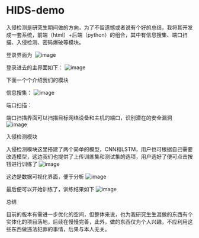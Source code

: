 # HIDS-demo

入侵检测是研究生期间做的方向，为了不留遗憾或者说有个好的总结，我将其开发成一套系统，前端（html）+后端（python）的组合，其中有信息搜集、端口扫描、入侵检测、密码爆破等模块。

登录界面为
​​​​​​​​​​​​​​​​​​​​​​​​​​​​​​​​
![image](https://github.com/user-attachments/assets/83dea202-d2f6-420b-ab3b-4c2a08aeaa11)


登录进去的主界面如下：
![image](https://github.com/user-attachments/assets/becf3e8e-3de5-4269-9c27-bbc8370bdf36)


下面一个个介绍我们的模块


信息搜集：
![image](https://github.com/user-attachments/assets/7f836cf3-369a-4d8d-af20-212a01800cf6)


端口扫描：

端口扫描界面可以扫描目标网络设备和主机的端口，识别潜在的安全漏洞
​​![image](https://github.com/user-attachments/assets/2227319c-48ef-4b4d-885e-32cc6e6a5b0e)


入侵检测模块

入侵检测模块这里搭建了两个简单的模型，CNN和LSTM，用户也可根据自己需要改造模型，这边我们也提供了上传训练集和测试集的选项，用户选好了便可点击按钮进行训练了
![image](https://github.com/user-attachments/assets/ab9eb25a-a545-48c4-a5f7-deef227fb17b)

这边是数据可视化界面，便于分析
![image](https://github.com/user-attachments/assets/9612534e-d7fd-4c01-9065-36feab187389)

最后便可以开始训练了，训练结果如下
![image](https://github.com/user-attachments/assets/6c11876f-4731-4fc8-9a4e-f861ccacd1ee)

总结

目前的版本有需进一步优化的空间，但整体来说，也为我研究生生涯做的东西有个实体化的项目落地，后续在慢慢完善，此外，做的东西仅为个人兴趣，不应利用这些东西做违法犯罪的事情，后果与本人无关。



​

